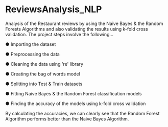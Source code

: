# ReviewsAnalysis_NLP

Analysis of the Restaurant reviews by using the Naive Bayes &amp; the Random Forests Algorithms and also validating the results using k-fold cross validation. 
The project steps involve the following...

● Importing the dataset

● Preprocessing the data

● Cleaning the data using 're' library

● Creating the bag of words model

● Splitting into Test & Train datasets

● Fitting Naive Bayes & the Random Forest classification models

● Finding the accuracy of the models using k-fold cross validation

By calculating the accuracies, we can clearly see that the Random Forest Algorithm performs better than the Naive Bayes Algorithm. 
